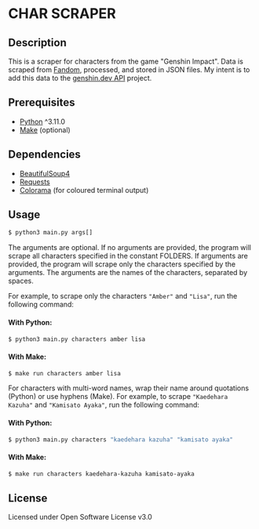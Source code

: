 # CHAR SCRAPER
## Description
This is a scraper for characters from the game "Genshin Impact". Data is scraped from [Fandom](https://genshin-impact.fandom.com/wiki/Genshin_Impact_Wiki), processed, and stored in JSON files. My intent is to add this data to the [genshin.dev API](https://github.com/genshindev/api) project.

## Prerequisites
- [Python](https://www.python.org/downloads/) ^3.11.0
- [Make](https://www.gnu.org/software/make/) (optional)

## Dependencies
- [BeautifulSoup4](https://pypi.org/project/beautifulsoup4/)
- [Requests](https://pypi.org/project/requests/)
- [Colorama](https://pypi.org/project/colorama/) (for coloured terminal output)

## Usage
```bash
$ python3 main.py args[]
```
The arguments are optional. If no arguments are provided, the program will scrape all characters specified in the constant FOLDERS. If arguments are provided, the program will scrape only the characters specified by the arguments. The arguments are the names of the characters, separated by spaces.

For example, to scrape only the characters `"Amber"` and `"Lisa"`, run the following command:

#### With Python:
```bash
$ python3 main.py characters amber lisa
```

#### With Make:
```bash
$ make run characters amber lisa
```

For characters with multi-word names, wrap their name around quotations (Python) or use hyphens (Make). For example, to scrape `"Kaedehara Kazuha"` and `"Kamisato Ayaka"`, run the following command:

#### With Python:
```bash
$ python3 main.py characters "kaedehara kazuha" "kamisato ayaka"
```

#### With Make:
```bash
$ make run characters kaedehara-kazuha kamisato-ayaka
```

## License
Licensed under Open Software License v3.0
